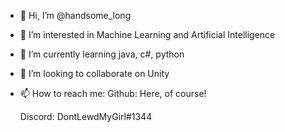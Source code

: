 - 👋 Hi, I’m @handsome_long
- 👀 I’m interested in Machine Learning and Artificial Intelligence
- 🌱 I’m currently learning java, c#, python
- 💞️ I’m looking to collaborate on Unity
- 📫 How to reach me:
  Github: Here, of course!
  
  Discord: DontLewdMyGirl#1344
  

<!---
DontLewdMyLittleDurin/DontLewdMyLittleDurin is a ✨ special ✨ repository because its `README.md` (this file) appears on your GitHub profile.
You can click the Preview link to take a look at your changes.
--->
